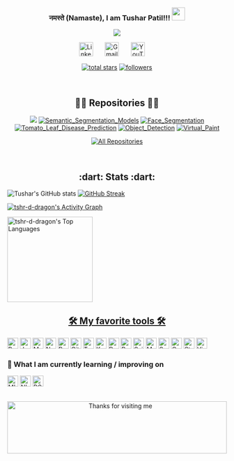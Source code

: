 <h3 align="center">
   नमस्ते (Namaste), I am Tushar Patil!!!
  <img src="https://media.giphy.com/media/WqR7WfQVrpXNcmrm81/giphy.gif" width="30">
</h3>

<!-- Typing SVG by DenverCoder1 - https://github.com/DenverCoder1/readme-typing-svg -->
<p align="center">
<a href="https://github.com/DenverCoder1/readme-typing-svg"><img src="https://readme-typing-svg.herokuapp.com/?lines=Always+up+for+new+challenges;Self+taught+Data+Scientist;4+%2B%20years+of+work+experience&font=Fira%20Code&center=true&width=440&height=45&vCenter=true&size=22"></a>
</p>

<!-- Social icons section -->
<p align="center">
  <a href="https://www.linkedin.com/in/tushar-patil-7a6008a4/"><img width="32px" alt="LinkedIn" title="LinkedIn" src="https://raw.githubusercontent.com/rahuldkjain/github-profile-readme-generator/master/src/images/icons/Social/linked-in-alt.svg"/></a>
  &#8287;&#8287;&#8287;&#8287;&#8287;
   <a href="mailto:tusharpatil487@gmail.com"><img width="32px" alt="Gmail" title="Gmail" src="https://img.icons8.com/doodle/48/000000/gmail-new.png"/></a>
  &#8287;&#8287;&#8287;&#8287;&#8287;
  <a href="https://www.youtube.com/channel/UC98XtEaTDg-PBRb8j1eCukw"><img width="32px" alt="YouTube" title="YouTube" src="https://upload.wikimedia.org/wikipedia/commons/0/09/YouTube_full-color_icon_%282017%29.svg" /></a>
  &#8287;&#8287;&#8287;&#8287;&#8287;
</p>



<!-- Social badges section -->
<!-- Badges with custom icons - https://github.com/DenverCoder1/custom-icon-badges -->
<!-- YouTube stats - https://github.com/DenverCoder1/github-readme-youtube-stats -->
<!-- View counter - https://github.com/DenverCoder1/Simple-View-Counter -->
<!-- Star counter - https://github.com/idealclover/GitHub-Star-Counter -->
<p align="center">
  <a href="https://github.com/tshr-d-dragon?tab=repositories&sort=stargazers">
    <img alt="total stars" title="Total stars on GitHub" src="https://custom-icon-badges.herokuapp.com/badge/dynamic/json?logo=star&color=55960c&labelColor=488207&label=Stars&style=for-the-badge&query=%24.stars&url=https://api.github-star-counter.workers.dev/user/tshr-d-dragon"/></a>
  <a href="https://github.com/tshr-d-dragon?tab=followers">
    <img alt="followers" title="Follow me on Github" src="https://custom-icon-badges.herokuapp.com/github/followers/tshr-d-dragon?color=236ad3&labelColor=1155ba&style=for-the-badge&logo=person-add&label=Follow&logoColor=white"/></a>
</p>

<br>
<h2 align="center">👨‍💻 Repositories 👨‍💻</h2>
<!-- Repo info cards - https://github.com/anuraghazra/github-readme-stats -->
<!-- Small repo cards (fork) - https://github.com/DenverCoder1/github-readme-stats -->
<p align="center">
<a href="https://github.com/tshr-d-dragon/Human_Body_Segmentation">
  <img align="centre" src="https://github-readme-stats.vercel.app/api/pin/?username=tshr-d-dragon&repo=Human_Body_Segmentation&theme=highcontrast&bg_color=1F222E&title_color=F85D7F&icon_color=F8D866&show_icons=True&border_radius=10&border_color=F85D7F" /></a>
<a href="https://github.com/tshr-d-dragon/Semantic_Segmentation_Models" >
   <img align="centre" src="https://github-readme-stats.vercel.app/api/pin/?username=tshr-d-dragon&repo=Semantic_Segmentation_Models&theme=highcontrast&bg_color=1F222E&title_color=F85D7F&icon_color=F8D866&show_icons=True&border_radius=10&border_color=F85D7F" alt="Semantic_Segmentation_Models" ></a>
<a href="https://github.com/tshr-d-dragon/Face_Segmentation">
   <img align="centre" src="https://github-readme-stats.vercel.app/api/pin/?username=tshr-d-dragon&repo=Face_Segmentation&theme=highcontrast&bg_color=1F222E&title_color=F85D7F&icon_color=F8D866&show_icons=True&border_radius=10&border_color=F85D7F" alt="Face_Segmentation"></a>
<a href="https://github.com/tshr-d-dragon/Tomato_Leaf_Disease_Prediction">
   <img align="centre" src="https://github-readme-stats.vercel.app/api/pin/?username=tshr-d-dragon&repo=Tomato_Leaf_Disease_Prediction&theme=highcontrast&bg_color=1F222E&title_color=F85D7F&icon_color=F8D866&show_icons=True&border_radius=10&border_color=F85D7F" alt="Tomato_Leaf_Disease_Prediction"></a>
<a href="https://github.com/tshr-d-dragon/Object_Detection">
 <img align="centre" src="https://github-readme-stats.vercel.app/api/pin/?username=tshr-d-dragon&repo=Object_Detection&theme=highcontrast&bg_color=1F222E&title_color=F85D7F&icon_color=F8D866&show_icons=True&border_radius=10&border_color=F85D7F" alt="Object_Detection"></a>
<a href="https://github.com/tshr-d-dragon/Virtual_Paint">
   <img align="centre" src="https://github-readme-stats.vercel.app/api/pin/?username=tshr-d-dragon&repo=Virtual_Paint&theme=highcontrast&bg_color=1F222E&title_color=F85D7F&icon_color=F8D866&show_icons=True&border_radius=10&border_color=F85D7F" alt="Virtual_Paint"></a>
<br>
<p align="center">
  <a href="https://github.com/tshr-d-dragon?tab=repositories&q=&type=&language=&sort=stargazers"><img alt="All Repositories" title="All Repositories" src="https://custom-icon-badges.herokuapp.com/badge/-All%20Repos-2962FF?style=for-the-badge&logoColor=white&logo=repo"/></a>
</p>
<br>

<h2 align="center"> :dart: Stats :dart:</h2>
<!-- GitHub Readme Streak Stats - https://github.com/DenverCoder1/github-readme-streak-stats -->

![Tushar's GitHub stats](https://github-readme-stats.vercel.app/api?username=tshr-d-dragon&show_icons=true&theme=radical)
[![GitHub Streak](https://streak-stats.demolab.com/?user=tshr-d-dragon&theme=radical)](https://git.io/streak-stats)

<!-- https://github.com/ashutosh00710/github-readme-activity-graph -->
<a href="https://github.com/ashutosh00710/github-readme-activity-graph"><img alt="tshr-d-dragon's Activity Graph" src="https://activity-graph.herokuapp.com/graph?username=tshr-d-dragon&bg_color=1F222E&color=F8D866&line=F85D7F&point=FFFFFF&hide_border=true" /></a>

<a href="https://github.com/anuraghazra/github-readme-stats">
     <img alt="tshr-d-dragon's Top Languages" src="https://github-readme-stats.vercel.app/api/top-langs/?username=tshr-d-dragon&langs_count=5&layout=compact&theme=react&hide_border=true&bg_color=1F222E&title_color=F85D7F&icon_color=F8D866&" height="196px"/>

<h2 align="center"> 🛠️ My favorite tools 🛠️</h2>

<p>
    <a href="https://github.com/search?q=user%3ADenverCoder1+language%3Apython"><img alt="Python" src="https://img.shields.io/badge/Python-14354C.svg?logo=python&logoColor=white" height="25"></a>
    <a href="#"><img alt="Jupyter" src="https://img.shields.io/badge/Jupyter-F37626.svg?logo=Jupyter&logoColor=white" height="25" ></a>
    <a href="https://github.com/search?q=user%3ADenverCoder1+language%3Amarkdown"><img alt="Markdown" src="https://img.shields.io/badge/Markdown-000000.svg?logo=markdown&logoColor=white" height="25"></a>
    <a href="#"><img alt="NumPy" src="https://img.shields.io/badge/Numpy-013243.svg?logo=numpy&logoColor=white" height="25"></a>
    <a href="#"><img alt="Pandas" src="https://img.shields.io/badge/Pandas-150458.svg?logo=pandas&logoColor=white" height="25"></a>
    <a href="#"><img alt="GitHub" src="https://img.shields.io/badge/GitHub-000000.svg?logo=github&logoColor=white" height="25"></a>
    <a href="#"><img alt="TensorlFlow" src="https://img.shields.io/badge/-TensorFlow-F37626?logo=tensorflow&logoColor=white" height="25" ></a>
    <a href="#"><img alt="Keras" src="https://img.shields.io/badge/Keras-F37626.svg?logo=keras&logoColor=white" height="25" ></a>
    <a href="#"><img alt="Docker" src="https://img.shields.io/badge/Docker-blue.svg?logo=Docker&logoColor=white" height="25" ></a>
    <a href="#"><img alt="Pytorch" src="https://img.shields.io/badge/Pytorch-red.svg?logo=pytorch&logoColor=white" height="25" ></a>
    <a href="#"><img alt="Scikit-learn" src="https://img.shields.io/badge/Sklearn-blue.svg?logo=scikit-learn&logoColor=white" height="25" ></a>
    <a href="#"><img alt="Matplotlib" src="https://img.shields.io/badge/Matplotlib-yellowgreen.svg?logo=matplotlib&logoColor=white" height="25" ></a>
    <a href="#"><img alt="Seaborn" src="https://img.shields.io/badge/Seaborn-9cf.svg?logo=seaborn&logoColor=white" height="25" ></a>
    <a href="#"><img alt="OpenCV" src="https://img.shields.io/badge/OpenCV-brightgreen.svg?logo=opencv&logoColor=white" height="25" ></a>
    <a href="#"><img alt="Stack Overflow" src="https://img.shields.io/badge/-Stack%20Overflow-FE7A16?logo=stack-overflow&logoColor=white" height="25" ></a>
    <a href="#"><img alt="Visual Studio Code" src="https://img.shields.io/badge/Visual%20Studio%20Code-0078d7.svg?logo=visual-studio-code&logoColor=white" height="25"></a>
    
</p>

### 📖  What I am currently learning / improving on

<p>
    <a href="#"><img alt="MLOps" src="https://img.shields.io/badge/MLOps-00f.svg?logo=mlops&logoColor=white" height="25"></a>
    <a href="#"><img alt="NLP" src="https://img.shields.io/badge/NLP-%23276DC3.svg?logo=nlp&logoColor=white" height="25" ></a>
    <a href="#"><img alt="DSA" src="https://img.shields.io/badge/DSA-013243.svg?logo=DSA&logoColor=white" height="25" ></a>

</p> 
 
<br>



<!-- Footer -->

<div align="center">

<img height="120" alt="Thanks for visiting me" width="100%" src="https://raw.githubusercontent.com/BrunnerLivio/brunnerlivio/master/images/marquee.svg" />
<br />

</div>
